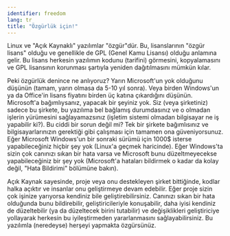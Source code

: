 ```yaml
---
identifier: freedom
lang: tr
title: "Özgürlük için!"
---
```


Linux ve "Açık Kaynaklı" yazılımlar "özgür"dür. Bu, lisanslarının "özgür lisans" olduğu ve genellikle de GPL (Genel Kamu Lisansı) olduğu anlamına gelir. Bu lisans herkesin yazılımın kodunu (tarifini) görmesini, kopyalamasını ve GPL lisansının korunması şartıyla yeniden dağıtılmasını mümkün kılar.

Peki özgürlük denince ne anlıyoruz? Yarın Microsoft'un yok olduğunu düşünün (tamam, yarın olmasa da 5-10 yıl sonra). Veya birden Windows'un ya da Office'in lisans fiyatını birden üç katına çıkardığını düşünün. Microsoft'a bağımlıysanız, yapacak bir şeyiniz yok. Siz (veya şirketiniz) sadece bu şirkete, bu yazılıma bel bağlamış durumdasınız ve o olmadan işlerin yürümesini sağlayamazsınız (işletim sistemi olmadan bilgisayar ne iş yapabilir ki?). Bu ciddi bir sorun değil mi? Tek bir şirkete bağımlısınız ve bilgisayarlarınızın gerektiği gibi çalışması için tamamen ona güveniyorsunuz. Eğer Microsoft Windows'un bir sonraki sürümü için 1000$ isterse yapabileceğiniz hiçbir şey yok (Linux'a geçmek haricinde). Eğer Windows'ta sizin çok canınızı sıkan bir hata varsa ve Microsoft bunu düzeltmeyecekse yapabileceğiniz bir şey yok (Microsoft'a hataları bildirmek o kadar da kolay değil, "Hata Bildirimi" bölümüne bakın).

Açık Kaynak sayesinde, proje veya onu destekleyen şirket bittiğinde, kodlar halka açıktır ve insanlar onu geliştirmeye devam edebilir. Eğer proje sizin çok işinize yarıyorsa kendiniz bile geliştirebilirsiniz. Canınızı sıkan bir hata olduğunda bunu bildirebilir, geliştiricileriyle konuşabilir, daha iyisi kendiniz de düzeltebilir (ya da düzeltecek birini tutabilir) ve değişiklikleri geliştiriciye yollayarak herkesin bu iyileştirmeden yararlanmasını sağlayabilirsiniz. Bu yazılımla (neredeyse) herşeyi yapmakta özgürsünüz.




